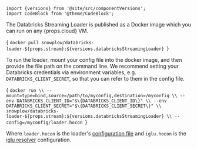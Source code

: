 ```mdx-code-block
import {versions} from '@site/src/componentVersions';
import CodeBlock from '@theme/CodeBlock';
```

<p>The Databricks Streaming Loader is published as a Docker image which you can run on any {props.cloud} VM.</p>

<CodeBlock language="bash">{
`docker pull snowplow/databricks-loader-${props.stream}:${versions.databricksStreamingLoader}
`}</CodeBlock>

To run the loader, mount your config file into the docker image, and then provide the file path on the command line. We recommend setting your Databricks credentials via environment variables, e.g. <code>DATABRICKS_CLIENT_SECRET</code>, so that you can refer to them in the config file.

<CodeBlock language="bash">{
`docker run \\
  --mount=type=bind,source=/path/to/myconfig,destination=/myconfig \\
  --env DATABRICKS_CLIENT_ID="$\{DATABRICKS_CLIENT_ID\}" \\
  --env DATABRICKS_CLIENT_SECRET="$\{DATABRICKS_CLIENT_SECRET\}" \\
  snowplow/databricks-loader-${props.stream}:${versions.databricksStreamingLoader} \\
  --config=/myconfig/loader.hocon
`}</CodeBlock>

Where `loader.hocon` is the loader's [configuration file](/docs/api-reference/loaders-storage-targets/databricks-streaming-loader/index.md#configuring-the-loader) and `iglu.hocon` is the [iglu resolver](/docs/api-reference/iglu/iglu-resolver/index.md) configuration.
